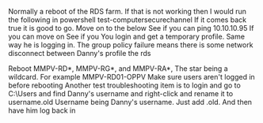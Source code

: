 Normally a reboot of the RDS farm. If that is not working then I would run the following in powershell 
test-computersecurechannel
If it comes back true it is good to go. Move on to the below 
See if you can ping 10.10.10.95
If you can move on
See if you You login and get a temporary profile. Same way he is logging in. 
The group policy failure means there is some network disconnect between Danny's profile the rds


Reboot MMPV-RD*, MMPV-RG*, and MMPV-RA*,
The star being a wildcard. For example MMPV-RD01-OPPV
Make sure users aren't logged in before rebooting 
Another test troubleshooting item is to login and go to C:\Users and find Danny's username and right-click and rename it to username.old
Username being Danny's username. Just add .old. And then have him log back in